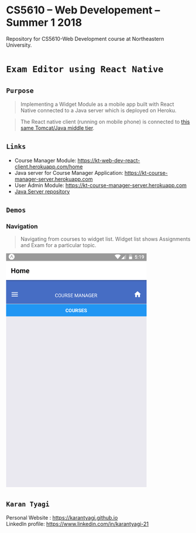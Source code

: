 # CS5610 – Web Developement – Summer 1 2018
Repository for CS5610-Web Development course at Northeastern University.

# `Exam Editor using React Native`

## `Purpose` <br/>

> Implementing a Widget Module as a mobile app built with React Native connected to a Java server which is deployed on Heroku.<br>

> The React native client (running on mobile phone) is connected to [this same Tomcat/Java middle tier](https://github.com/karantyagi/CS5610-web-dev-java-server).

## `Links`

* Course Manager Module: https://kt-web-dev-react-client.herokuapp.com/home
* Java server for Course Manager Application: https://kt-course-manager-server.herokuapp.com 
* User Admin Module: https://kt-course-manager-server.herokuapp.com 
* [Java Server repository](https://github.com/karantyagi/CS5610-web-dev-java-server/releases/tag/assignment2)

## `Demos`

### Navigation 

> Navigating from courses to widget list. Widget list shows Assignments and Exam for a particular topic.

![alt text](https://github.com/karantyagi/exam-editor-react-native/blob/master/demo/navigation.gif)

## `Karan Tyagi`<br/>

Personal Website : https://karantyagi.github.io <br/> 
LinkedIn profile: https://www.linkedin.com/in/karantyagi-21 <br/>
